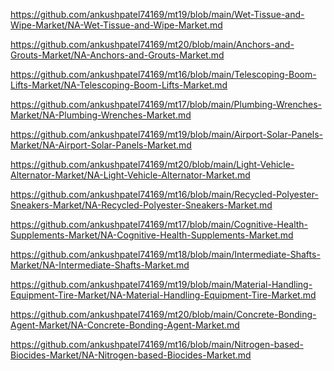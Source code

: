 <p><a href="https://github.com/ankushpatel74169/mt19/blob/main/Wet-Tissue-and-Wipe-Market/NA-Wet-Tissue-and-Wipe-Market.md">https://github.com/ankushpatel74169/mt19/blob/main/Wet-Tissue-and-Wipe-Market/NA-Wet-Tissue-and-Wipe-Market.md</a></p><p><a href="https://github.com/ankushpatel74169/mt20/blob/main/Anchors-and-Grouts-Market/NA-Anchors-and-Grouts-Market.md">https://github.com/ankushpatel74169/mt20/blob/main/Anchors-and-Grouts-Market/NA-Anchors-and-Grouts-Market.md</a></p><p><a href="https://github.com/ankushpatel74169/mt16/blob/main/Telescoping-Boom-Lifts-Market/NA-Telescoping-Boom-Lifts-Market.md">https://github.com/ankushpatel74169/mt16/blob/main/Telescoping-Boom-Lifts-Market/NA-Telescoping-Boom-Lifts-Market.md</a></p><p><a href="https://github.com/ankushpatel74169/mt17/blob/main/Plumbing-Wrenches-Market/NA-Plumbing-Wrenches-Market.md">https://github.com/ankushpatel74169/mt17/blob/main/Plumbing-Wrenches-Market/NA-Plumbing-Wrenches-Market.md</a></p><p><a href="https://github.com/ankushpatel74169/mt19/blob/main/Airport-Solar-Panels-Market/NA-Airport-Solar-Panels-Market.md">https://github.com/ankushpatel74169/mt19/blob/main/Airport-Solar-Panels-Market/NA-Airport-Solar-Panels-Market.md</a></p><p><a href="https://github.com/ankushpatel74169/mt20/blob/main/Light-Vehicle-Alternator-Market/NA-Light-Vehicle-Alternator-Market.md">https://github.com/ankushpatel74169/mt20/blob/main/Light-Vehicle-Alternator-Market/NA-Light-Vehicle-Alternator-Market.md</a></p><p><a href="https://github.com/ankushpatel74169/mt16/blob/main/Recycled-Polyester-Sneakers-Market/NA-Recycled-Polyester-Sneakers-Market.md">https://github.com/ankushpatel74169/mt16/blob/main/Recycled-Polyester-Sneakers-Market/NA-Recycled-Polyester-Sneakers-Market.md</a></p><p><a href="https://github.com/ankushpatel74169/mt17/blob/main/Cognitive-Health-Supplements-Market/NA-Cognitive-Health-Supplements-Market.md">https://github.com/ankushpatel74169/mt17/blob/main/Cognitive-Health-Supplements-Market/NA-Cognitive-Health-Supplements-Market.md</a></p><p><a href="https://github.com/ankushpatel74169/mt18/blob/main/Intermediate-Shafts-Market/NA-Intermediate-Shafts-Market.md">https://github.com/ankushpatel74169/mt18/blob/main/Intermediate-Shafts-Market/NA-Intermediate-Shafts-Market.md</a></p><p><a href="https://github.com/ankushpatel74169/mt19/blob/main/Material-Handling-Equipment-Tire-Market/NA-Material-Handling-Equipment-Tire-Market.md">https://github.com/ankushpatel74169/mt19/blob/main/Material-Handling-Equipment-Tire-Market/NA-Material-Handling-Equipment-Tire-Market.md</a></p><p><a href="https://github.com/ankushpatel74169/mt20/blob/main/Concrete-Bonding-Agent-Market/NA-Concrete-Bonding-Agent-Market.md">https://github.com/ankushpatel74169/mt20/blob/main/Concrete-Bonding-Agent-Market/NA-Concrete-Bonding-Agent-Market.md</a></p><p><a href="https://github.com/ankushpatel74169/mt16/blob/main/Nitrogen-based-Biocides-Market/NA-Nitrogen-based-Biocides-Market.md">https://github.com/ankushpatel74169/mt16/blob/main/Nitrogen-based-Biocides-Market/NA-Nitrogen-based-Biocides-Market.md</a></p>
